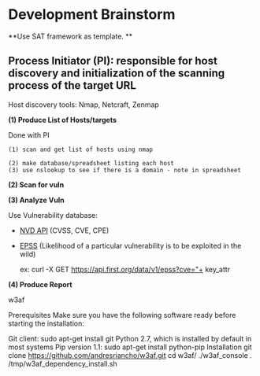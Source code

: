# Development Brainstorm

**Use SAT framework as template. **

## Process Initiator (PI): responsible for host discovery and initialization of the scanning process of the target URL

Host discovery tools: Nmap, Netcraft, Zenmap

**(1) Produce List of Hosts/targets**

Done with PI
	
	(1) scan and get list of hosts using nmap
		
	(2) make database/spreadsheet listing each host
	(3) use nslookup to see if there is a domain - note in spreadsheet
		

**(2) Scan for vuln**

**(3) Analyze Vuln**

Use Vulnerability database:

 - [NVD API](https://nvd.nist.gov/developers/vulnerabilities) (CVSS, CVE, CPE)
 
 - [EPSS](https://www.first.org/epss/) (Likelihood of a particular vulnerability is to be exploited in the wild)
	
	ex: curl -X GET https://api.first.org/data/v1/epss?cve="+ key_attr
	
**(4) Produce Report**
 


w3af

Prerequisites
Make sure you have the following software ready before starting the installation:

Git client: sudo apt-get install git
Python 2.7, which is installed by default in most systems
Pip version 1.1: sudo apt-get install python-pip
Installation
git clone https://github.com/andresriancho/w3af.git
cd w3af/
./w3af_console
. /tmp/w3af_dependency_install.sh